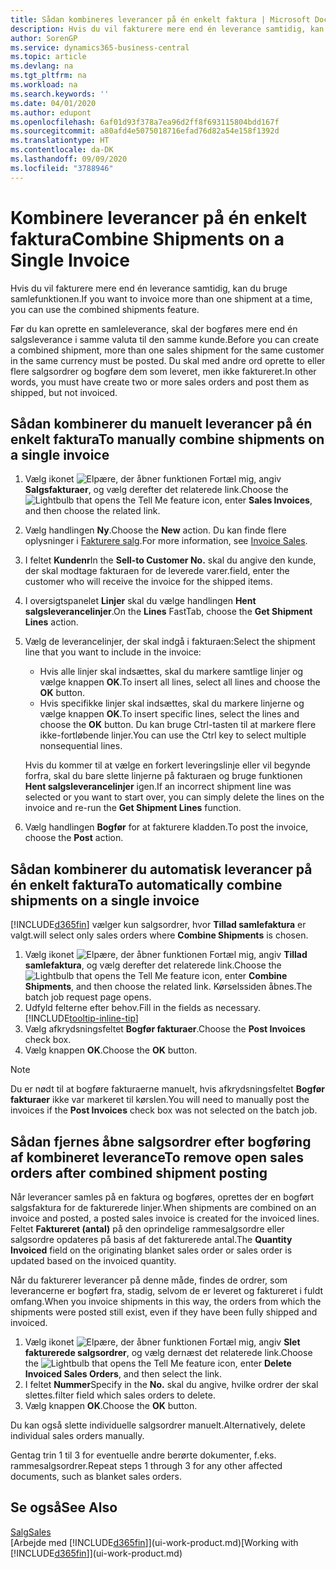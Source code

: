 ```yaml
---
title: Sådan kombineres leverancer på én enkelt faktura | Microsoft Docs
description: Hvis du vil fakturere mere end én leverance samtidig, kan du bruge samlefunktionen.
author: SorenGP
ms.service: dynamics365-business-central
ms.topic: article
ms.devlang: na
ms.tgt_pltfrm: na
ms.workload: na
ms.search.keywords: ''
ms.date: 04/01/2020
ms.author: edupont
ms.openlocfilehash: 6af01d93f378a7ea96d2ff8f693115804bdd167f
ms.sourcegitcommit: a80afd4e5075018716efad76d82a54e158f1392d
ms.translationtype: HT
ms.contentlocale: da-DK
ms.lasthandoff: 09/09/2020
ms.locfileid: "3788946"
---
```

# <a name="combine-shipments-on-a-single-invoice"></a><span data-ttu-id="1212f-103">Kombinere leverancer på én enkelt faktura</span><span class="sxs-lookup"><span data-stu-id="1212f-103">Combine Shipments on a Single Invoice</span></span>
<span data-ttu-id="1212f-104">Hvis du vil fakturere mere end én leverance samtidig, kan du bruge samlefunktionen.</span><span class="sxs-lookup"><span data-stu-id="1212f-104">If you want to invoice more than one shipment at a time, you can use the combined shipments feature.</span></span>  

<span data-ttu-id="1212f-105">Før du kan oprette en samleleverance, skal der bogføres mere end én salgsleverance i samme valuta til den samme kunde.</span><span class="sxs-lookup"><span data-stu-id="1212f-105">Before you can create a combined shipment, more than one sales shipment for the same customer in the same currency must be posted.</span></span> <span data-ttu-id="1212f-106">Du skal med andre ord oprette to eller flere salgsordrer og bogføre dem som leveret, men ikke faktureret.</span><span class="sxs-lookup"><span data-stu-id="1212f-106">In other words, you must have create two or more sales orders and post them as shipped, but not invoiced.</span></span> 

## <a name="to-manually-combine-shipments-on-a-single-invoice"></a><span data-ttu-id="1212f-107">Sådan kombinerer du manuelt leverancer på én enkelt faktura</span><span class="sxs-lookup"><span data-stu-id="1212f-107">To manually combine shipments on a single invoice</span></span>  
1. <span data-ttu-id="1212f-108">Vælg ikonet ![Elpære, der åbner funktionen Fortæl mig](media/ui-search/search_small.png "Fortæl mig, hvad du vil foretage dig"), angiv **Salgsfakturaer**, og vælg derefter det relaterede link.</span><span class="sxs-lookup"><span data-stu-id="1212f-108">Choose the ![Lightbulb that opens the Tell Me feature](media/ui-search/search_small.png "Tell me what you want to do") icon, enter **Sales Invoices**, and then choose the related link.</span></span>  
2. <span data-ttu-id="1212f-109">Vælg handlingen **Ny**.</span><span class="sxs-lookup"><span data-stu-id="1212f-109">Choose the **New** action.</span></span> <span data-ttu-id="1212f-110">Du kan finde flere oplysninger i [Fakturere salg](sales-how-invoice-sales.md).</span><span class="sxs-lookup"><span data-stu-id="1212f-110">For more information, see [Invoice Sales](sales-how-invoice-sales.md).</span></span>
3. <span data-ttu-id="1212f-111">I feltet **Kundenr**</span><span class="sxs-lookup"><span data-stu-id="1212f-111">In the **Sell-to Customer No.**</span></span> <span data-ttu-id="1212f-112">skal du angive den kunde, der skal modtage fakturaen for de leverede varer.</span><span class="sxs-lookup"><span data-stu-id="1212f-112">field, enter the customer who will receive the invoice for the shipped items.</span></span>  
4. <span data-ttu-id="1212f-113">I oversigtspanelet **Linjer** skal du vælge handlingen **Hent salgsleverancelinjer**.</span><span class="sxs-lookup"><span data-stu-id="1212f-113">On the **Lines** FastTab, choose the **Get Shipment Lines** action.</span></span>  
5. <span data-ttu-id="1212f-114">Vælg de leverancelinjer, der skal indgå i fakturaen:</span><span class="sxs-lookup"><span data-stu-id="1212f-114">Select the shipment line that you want to include in the invoice:</span></span>  

    - <span data-ttu-id="1212f-115">Hvis alle linjer skal indsættes, skal du markere samtlige linjer og vælge knappen **OK**.</span><span class="sxs-lookup"><span data-stu-id="1212f-115">To insert all lines, select all lines and choose the **OK** button.</span></span>  
    - <span data-ttu-id="1212f-116">Hvis specifikke linjer skal indsættes, skal du markere linjerne og vælge knappen **OK**.</span><span class="sxs-lookup"><span data-stu-id="1212f-116">To insert specific lines, select the lines and choose the **OK** button.</span></span> <span data-ttu-id="1212f-117">Du kan bruge Ctrl-tasten til at markere flere ikke-fortløbende linjer.</span><span class="sxs-lookup"><span data-stu-id="1212f-117">You can use the Ctrl key to select multiple nonsequential lines.</span></span>  

    <span data-ttu-id="1212f-118">Hvis du kommer til at vælge en forkert leveringslinje eller vil begynde forfra, skal du bare slette linjerne på fakturaen og bruge funktionen **Hent salgsleverancelinjer** igen.</span><span class="sxs-lookup"><span data-stu-id="1212f-118">If an incorrect shipment line was selected or you want to start over, you can simply delete the lines on the invoice and re-run the **Get Shipment Lines** function.</span></span>  
7. <span data-ttu-id="1212f-119">Vælg handlingen **Bogfør** for at fakturere kladden.</span><span class="sxs-lookup"><span data-stu-id="1212f-119">To post the invoice, choose the **Post** action.</span></span>  

## <a name="to-automatically-combine-shipments-on-a-single-invoice"></a><span data-ttu-id="1212f-120">Sådan kombinerer du automatisk leverancer på én enkelt faktura</span><span class="sxs-lookup"><span data-stu-id="1212f-120">To automatically combine shipments on a single invoice</span></span>  
[!INCLUDE[d365fin](includes/d365fin_md.md)] <span data-ttu-id="1212f-121">vælger kun salgsordrer, hvor **Tillad samlefaktura** er valgt.</span><span class="sxs-lookup"><span data-stu-id="1212f-121">will select only sales orders where **Combine Shipments** is chosen.</span></span> 

1. <span data-ttu-id="1212f-122">Vælg ikonet ![Elpære, der åbner funktionen Fortæl mig](media/ui-search/search_small.png "Fortæl mig, hvad du vil foretage dig"), angiv **Tillad samlefaktura**, og vælg derefter det relaterede link.</span><span class="sxs-lookup"><span data-stu-id="1212f-122">Choose the ![Lightbulb that opens the Tell Me feature](media/ui-search/search_small.png "Tell me what you want to do") icon, enter **Combine Shipments**, and then choose the related link.</span></span> <span data-ttu-id="1212f-123">Kørselssiden åbnes.</span><span class="sxs-lookup"><span data-stu-id="1212f-123">The batch job request page opens.</span></span>  
2. <span data-ttu-id="1212f-124">Udfyld felterne efter behov.</span><span class="sxs-lookup"><span data-stu-id="1212f-124">Fill in the fields as necessary.</span></span> [!INCLUDE[tooltip-inline-tip](includes/tooltip-inline-tip_md.md)]
3. <span data-ttu-id="1212f-125">Vælg afkrydsningsfeltet **Bogfør fakturaer**.</span><span class="sxs-lookup"><span data-stu-id="1212f-125">Choose the **Post Invoices** check box.</span></span>  
4. <span data-ttu-id="1212f-126">Vælg knappen **OK**.</span><span class="sxs-lookup"><span data-stu-id="1212f-126">Choose the **OK** button.</span></span>  

> [!NOTE]  
>  <span data-ttu-id="1212f-127">Du er nødt til at bogføre fakturaerne manuelt, hvis afkrydsningsfeltet **Bogfør fakturaer** ikke var markeret til kørslen.</span><span class="sxs-lookup"><span data-stu-id="1212f-127">You will need to manually post the invoices if the **Post Invoices** check box was not selected on the batch job.</span></span>  

## <a name="to-remove-open-sales-orders-after-combined-shipment-posting"></a><span data-ttu-id="1212f-128">Sådan fjernes åbne salgsordrer efter bogføring af kombineret leverance</span><span class="sxs-lookup"><span data-stu-id="1212f-128">To remove open sales orders after combined shipment posting</span></span> 
<span data-ttu-id="1212f-129">Når leverancer samles på en faktura og bogføres, oprettes der en bogført salgsfaktura for de fakturerede linjer.</span><span class="sxs-lookup"><span data-stu-id="1212f-129">When shipments are combined on an invoice and posted, a posted sales invoice is created for the invoiced lines.</span></span> <span data-ttu-id="1212f-130">Feltet **Faktureret (antal)** på den oprindelige rammesalgsordre eller salgsordre opdateres på basis af det fakturerede antal.</span><span class="sxs-lookup"><span data-stu-id="1212f-130">The **Quantity Invoiced** field on the originating blanket sales order or sales order is updated based on the invoiced quantity.</span></span>  

<span data-ttu-id="1212f-131">Når du fakturerer leverancer på denne måde, findes de ordrer, som leverancerne er bogført fra, stadig, selvom de er leveret og faktureret i fuldt omfang.</span><span class="sxs-lookup"><span data-stu-id="1212f-131">When you invoice shipments in this way, the orders from which the shipments were posted still exist, even if they have been fully shipped and invoiced.</span></span>   

1. <span data-ttu-id="1212f-132">Vælg ikonet ![Elpære, der åbner funktionen Fortæl mig](media/ui-search/search_small.png "Fortæl mig, hvad du vil foretage dig"), angiv **Slet fakturerede salgsordrer**, og vælg dernæst det relaterede link.</span><span class="sxs-lookup"><span data-stu-id="1212f-132">Choose the ![Lightbulb that opens the Tell Me feature](media/ui-search/search_small.png "Tell me what you want to do") icon, enter **Delete Invoiced Sales Orders**, and then select the link.</span></span>  
2. <span data-ttu-id="1212f-133">I feltet **Nummer**</span><span class="sxs-lookup"><span data-stu-id="1212f-133">Specify in the **No.**</span></span> <span data-ttu-id="1212f-134">skal du angive, hvilke ordrer der skal slettes.</span><span class="sxs-lookup"><span data-stu-id="1212f-134">filter field which sales orders to delete.</span></span>  
3. <span data-ttu-id="1212f-135">Vælg knappen **OK**.</span><span class="sxs-lookup"><span data-stu-id="1212f-135">Choose the **OK** button.</span></span>  

<span data-ttu-id="1212f-136">Du kan også slette individuelle salgsordrer manuelt.</span><span class="sxs-lookup"><span data-stu-id="1212f-136">Alternatively, delete individual sales orders manually.</span></span>  

<span data-ttu-id="1212f-137">Gentag trin 1 til 3 for eventuelle andre berørte dokumenter, f.eks. rammesalgsordrer.</span><span class="sxs-lookup"><span data-stu-id="1212f-137">Repeat steps 1 through 3 for any other affected documents, such as blanket sales orders.</span></span>

## <a name="see-also"></a><span data-ttu-id="1212f-138">Se også</span><span class="sxs-lookup"><span data-stu-id="1212f-138">See Also</span></span>  
[<span data-ttu-id="1212f-139">Salg</span><span class="sxs-lookup"><span data-stu-id="1212f-139">Sales</span></span>](sales-manage-sales.md)  
<span data-ttu-id="1212f-140">[Arbejde med [!INCLUDE[d365fin](includes/d365fin_md.md)]](ui-work-product.md)</span><span class="sxs-lookup"><span data-stu-id="1212f-140">[Working with [!INCLUDE[d365fin](includes/d365fin_md.md)]](ui-work-product.md)</span></span>
